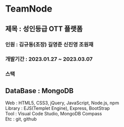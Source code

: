 # TeamNode
<h2>제목 : 성인등급 OTT 플랫폼</h2>
<h3>인원 : 김규동(조장) 길영준 신진영 조원재</h3>
<h3>개발기간 : 2023.01.27 ~ 2023.03.07 </h3>
<h3>스택</h3>
<h2>DataBase : MongoDB</br></h2>
Web : HTML5, CSS3, jQuery, JavaScript, Node.js, npm</br>
Library : EJS(Templet Engine), Express, BootStrap</br>
Tool : Visual Code Studio, MongoDB Compass</br>
Etc : git, github</h2>

